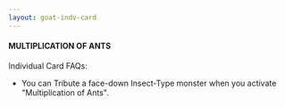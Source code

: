 ```yaml
---
layout: goat-indv-card
---
```


#### MULTIPLICATION OF ANTS

Individual Card FAQs:

*   You can Tribute a face-down Insect-Type monster when you activate "Multiplication of Ants".